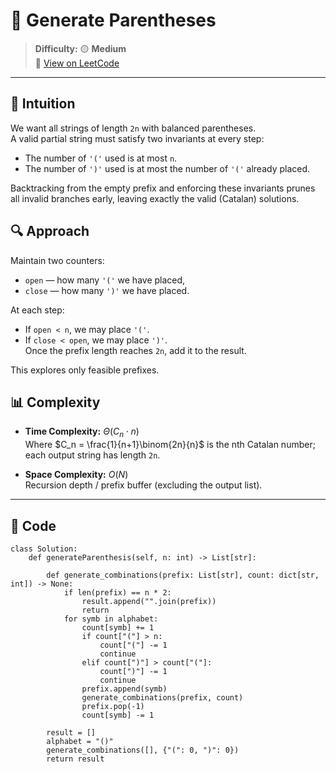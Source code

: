 
# 🧠 Generate Parentheses

> **Difficulty:** 🟡 **Medium**\
> 📎 [View on LeetCode](https://leetcode.com/problems/generate-parentheses/description/)

---

## 📝 Intuition

We want all strings of length `2n` with balanced parentheses.  
A valid partial string must satisfy two invariants at every step:
- The number of `'('` used is at most `n`.
- The number of `')'` used is at most the number of `'('` already placed.

Backtracking from the empty prefix and enforcing these invariants prunes all invalid branches early, 
leaving exactly the valid (Catalan) solutions.

## 🔍 Approach

Maintain two counters:  
- `open` — how many `'('` we have placed,  
- `close` — how many `')'` we have placed.

At each step:
- If `open < n`, we may place `'('`.  
- If `close < open`, we may place `')'`.  
Once the prefix length reaches `2n`, add it to the result.

This explores only feasible prefixes.

## 📊 Complexity

- **Time Complexity:** $Θ(C_n \cdot n)$  
  Where $C_n = \frac{1}{n+1}\binom{2n}{n}$ is the nth Catalan number; each output string has length `2n`.
<!-- e.g. $$O(n)$$ -->


- **Space Complexity:** $O(N)$  
Recursion depth / prefix buffer (excluding the output list).

---

## 🧩 Code

```python3 []
class Solution:
    def generateParenthesis(self, n: int) -> List[str]:

        def generate_combinations(prefix: List[str], count: dict[str, int]) -> None:
            if len(prefix) == n * 2:
                result.append("".join(prefix))
                return
            for symb in alphabet:
                count[symb] += 1
                if count["("] > n:
                    count["("] -= 1
                    continue
                elif count[")"] > count["("]:
                    count[")"] -= 1
                    continue
                prefix.append(symb)
                generate_combinations(prefix, count)
                prefix.pop(-1)
                count[symb] -= 1

        result = []
        alphabet = "()"
        generate_combinations([], {"(": 0, ")": 0})
        return result
```

